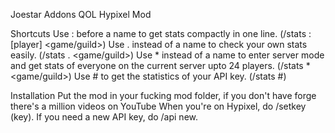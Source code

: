 Joestar Addons
QOL Hypixel Mod



Shortcuts
Use : before a name to get stats compactly in one line. (/stats :[player] <game/guild>)
Use . instead of a name to check your own stats easily. (/stats . <game/guild>)
Use * instead of a name to enter server mode and get stats of everyone on the current server upto 24 players. (/stats * <game/guild>)
Use # to get the statistics of your API key. (/stats #)



Installation
Put the mod in your fucking mod folder, if you don't have forge there's a million videos on YouTube
When you're on Hypixel, do /setkey (key). If you need a new API key, do /api new.
